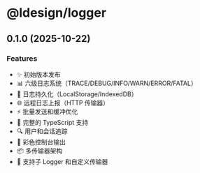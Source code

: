 # @ldesign/logger

## 0.1.0 (2025-10-22)

### Features

- ✨ 初始版本发布
- 📊 六级日志系统（TRACE/DEBUG/INFO/WARN/ERROR/FATAL）
- 💾 日志持久化（LocalStorage/IndexedDB）
- 🌐 远程日志上报（HTTP 传输器）
- ⚡ 批量发送和缓冲优化
- 🎯 完整的 TypeScript 支持
- 🔍 用户和会话追踪
- 🎨 彩色控制台输出
- 📦 多传输器架构
- 🔧 支持子 Logger 和自定义传输器

